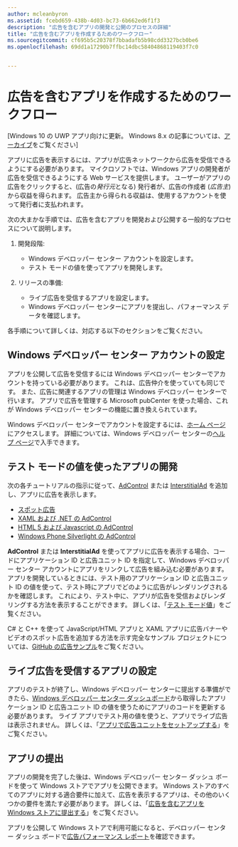 ```yaml
---
author: mcleanbyron
ms.assetid: fcebd659-438b-4d03-bc73-6b662ed6f1f3
description: "広告を含むアプリの開発と公開のプロセスの詳細"
title: "広告を含むアプリを作成するためのワークフロー"
ms.sourcegitcommit: cf695b5c20378f7bbadafb5b98cdd3327bcb0be6
ms.openlocfilehash: 69dd1a17290b7ffbc14dbc58404868119403f7c0


---
```


# 広告を含むアプリを作成するためのワークフロー


\[Windows 10 の UWP アプリ向けに更新。 Windows 8.x の記事については、[アーカイブ](http://go.microsoft.com/fwlink/p/?linkid=619132)をご覧ください\]

アプリに広告を表示するには、アプリが広告ネットワークから広告を受信できるようにする必要があります。 マイクロソフトでは、Windows アプリの開発者が広告を受信できるようにする Web サービスを提供します。 ユーザーがアプリの広告をクリックすると、(広告の*発行元*となる) 発行者が、広告の作成者 (*広告主*) から収益を得られます。 広告主から得られる収益は、使用するアカウントを使って発行者に支払われます。

次の大まかな手順では、広告を含むアプリを開発および公開する一般的なプロセスについて説明します。

1.  開発段階:

    * Windows デベロッパー センター アカウントを設定します。
    * テスト モードの値を使ってアプリを開発します。

2.  リリースの準備:

    * ライブ広告を受信するアプリを設定します。
    * Windows デベロッパー センターにアプリを提出し、パフォーマンス データを確認します。

各手順について詳しくは、対応する以下のセクションをご覧ください。

## Windows デベロッパー センター アカウントの設定

アプリを公開して広告を受信するには Windows デベロッパー センターでアカウントを持っている必要があります。 これは、広告仲介を使っていても同じです。 また、広告に関連するアプリの管理は Windows デベロッパー センターで行います。 アプリで広告を管理する Microsoft pubCenter を使った場合、これが Windows デベロッパー センターの機能に置き換えられています。

Windows デベロッパー センターでアカウントを設定するには、[ホーム ページ](https://dev.windows.com/windows-apps)にアクセスします。 詳細については、Windows デベロッパー センターの[ヘルプ ページ](https://dev.windows.com/develop)で入手できます。

## テスト モードの値を使ったアプリの開発

次の各チュートリアルの指示に従って、[AdControl](https://msdn.microsoft.com/library/windows/apps/microsoft.advertising.winrt.ui.adcontrol.aspx) または [InterstitialAd](https://msdn.microsoft.com/library/windows/apps/microsoft.advertising.winrt.ui.interstitialad.aspx) を追加し、アプリに広告を表示します。

-   [スポット広告](interstitial-ads.md)
-   [XAML および .NET の AdControl](adcontrol-in-xaml-and--net.md)
-   [HTML 5 および Javascript の AdControl](adcontrol-in-html-5-and-javascript.md)
-   [Windows Phone Silverlight の AdControl](adcontrol-in-windows-phone-silverlight.md)

**AdControl** または **InterstitialAd** を使ってアプリに広告を表示する場合、コードにアプリケーション ID と広告ユニット ID を指定して、Windows デベロッパー センター アカウントにアプリをリンクして広告を組み込む必要があります。 アプリを開発しているときには、テスト用のアプリケーション ID と広告ユニット ID の値を使って、テスト時にアプリでどのように広告がレンダリングされるかを確認します。 これにより、テスト中に、アプリが広告を受信およびレンダリングする方法を表示することができます。 詳しくは、「[テスト モード値](test-mode-values.md)」をご覧ください。

C# と C++ を使って JavaScript/HTML アプリと XAML アプリに広告バナーやビデオのスポット広告を追加する方法を示す完全なサンプル プロジェクトについては、[GitHub の広告サンプル](http://aka.ms/githubads)をご覧ください。

## ライブ広告を受信するアプリの設定

アプリのテストが終了し、Windows デベロッパー センターに提出する準備ができたら、[Windows デベロッパー センター ダッシュボード](https://msdn.microsoft.com/library/windows/apps/mt170658.aspx)から取得したアプリケーション ID と広告ユニット ID の値を使うためにアプリのコードを更新する必要があります。 ライブ アプリでテスト用の値を使うと、アプリでライブ広告は表示されません。 詳しくは、「[アプリで広告ユニットをセットアップする](set-up-ad-units-in-your-app.md)」をご覧ください。

## アプリの提出

アプリの開発を完了した後は、Windows デベロッパー センター ダッシュ ボードを使って Windows ストアでアプリを公開できます。 Windows ストアのすべてのアプリに対する適合要件に加えて、広告を表示するアプリは、その他のいくつかの要件を満たす必要があります。 詳しくは、「[広告を含むアプリを Windows ストアに提出する](submit-an-app-with-ads-to-the-windows-store.md)」をご覧ください。

アプリを公開して Windows ストアで利用可能になると、デベロッパー センター ダッシュ ボードで[広告パフォーマンス レポート](../publish/advertising-performance-report.md)を確認できます。

 

 



<!--HONumber=Jun16_HO4-->


